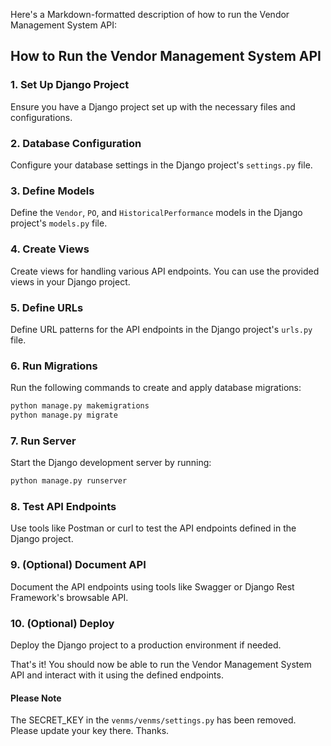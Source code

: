 Here's a Markdown-formatted description of how to run the Vendor Management System API:


## How to Run the Vendor Management System API

### 1. Set Up Django Project

Ensure you have a Django project set up with the necessary files and configurations.

### 2. Database Configuration

Configure your database settings in the Django project's `settings.py` file.

### 3. Define Models

Define the `Vendor`, `PO`, and `HistoricalPerformance` models in the Django project's `models.py` file.

### 4. Create Views

Create views for handling various API endpoints. You can use the provided views in your Django project.

### 5. Define URLs

Define URL patterns for the API endpoints in the Django project's `urls.py` file.

### 6. Run Migrations

Run the following commands to create and apply database migrations:

```bash
python manage.py makemigrations
python manage.py migrate
```

### 7. Run Server

Start the Django development server by running:

```bash
python manage.py runserver
```

### 8. Test API Endpoints

Use tools like Postman or curl to test the API endpoints defined in the Django project.

### 9. (Optional) Document API

Document the API endpoints using tools like Swagger or Django Rest Framework's browsable API.

### 10. (Optional) Deploy

Deploy the Django project to a production environment if needed.

That's it! You should now be able to run the Vendor Management System API and interact with it using the defined endpoints.


#### Please Note
The SECRET_KEY in the `venms/venms/settings.py` has been removed. Please update your key there. Thanks.
